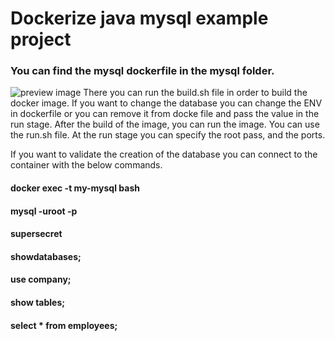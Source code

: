 # Dockerize java mysql example project

### You can find the mysql dockerfile in the mysql folder.

![preview image](https://raw.githubusercontent.com/mixaverros88/docker_with_java_and_mysql/master/icons/dockerIcon.png)
There you can run the build.sh file in order to build the docker image.
If you want to change the database you can change the ENV in dockerfile or you can remove it from docke file and pass the value in the run stage.
After the build of the image, you can run the image. You can use the run.sh file.
At the run stage you can specify the root pass, and the  ports.

If you want to validate the creation of the database you can connect to the container with the below commands.
#### docker exec -t my-mysql bash
#### mysql -uroot -p
#### supersecret
#### showdatabases;
#### use company;
#### show tables;
#### select * from employees;
